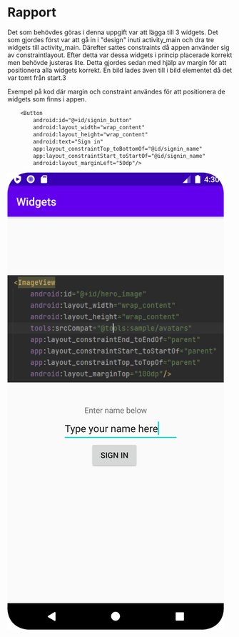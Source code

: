 
# Rapport

Det som behövdes göras i denna uppgift  var att lägga till 3 widgets. Det som gjordes först var att gå in i "design" inuti activity_main och dra tre widgets till activity_main.
Därefter sattes constraints då appen använder sig av constraintlayout. Efter detta var dessa widgets i princip placerade korrekt men behövde justeras lite.
Detta gjordes sedan med hjälp av margin för att positionera alla widgets korrekt. En bild lades även till i bild elementet då det var tomt från start.3

Exempel på kod där margin och constraint användes för att positionera de widgets som finns i appen.

```
    <Button
        android:id="@+id/signin_button"
        android:layout_width="wrap_content"
        android:layout_height="wrap_content"
        android:text="Sign in"
        app:layout_constraintTop_toBottomOf="@id/signin_name"
        app:layout_constraintStart_toStartOf="@id/signin_name"
        android:layout_marginLeft="50dp"/>
```


![](skarpdump.png)
